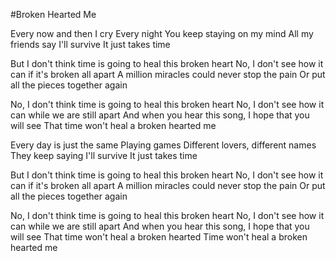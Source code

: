 #Broken Hearted Me



Every now and then I cry
Every night
You keep staying on my mind
All my friends say I'll survive
It just takes time

But I don't think time is going to heal this broken heart
No, I don't see how it can if it's broken all apart
A million miracles could never stop the pain
Or put all the pieces together again

No, I don't think time is going to heal this broken heart
No, I don't see how it can while we are still apart
And when you hear this song, I hope that you will see
That time won't heal a broken hearted me

Every day is just the same
Playing games
Different lovers, different names
They keep saying I'll survive
It just takes time

But I don't think time is going to heal this broken heart
No, I don't see how it can if it's broken all apart
A million miracles could never stop the pain
Or put all the pieces together again

No, I don't think time is going to heal this broken heart
No, I don't see how it can while we are still apart
And when you hear this song, I hope that you will see
That time won't heal a broken hearted
Time won't heal a broken hearted me